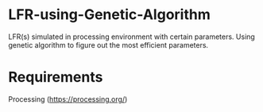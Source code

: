 # LFR-using-Genetic-Algorithm
LFR(s) simulated in processing environment with certain parameters. Using genetic algorithm to figure out the most efficient parameters.

# Requirements
Processing (https://processing.org/)
